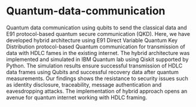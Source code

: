 # Quantum-data-communication
Quantum data communication using qubits to send the classical data and E91 protocol-based quantum secure communication (QKD). Here, we have developed hybrid architecture using E91 Direct Variable Quantum Key Distribution protocol-based Quantum communication for transmission of data with HDLC fames in the existing internet. The hybrid architecture was implemented and simulated in IBM Quantum lab using Qiskit supported by Python. The simulation results ensure successful transmission of HDLC data frames using Qubits and successful recovery data after quantum measurements. Our findings shows the resistance to security issues such as identity disclosure, traceability, message authentication and eavesdropping attacks. The implementation of hybrid approach opens an avenue for quantum internet working with HDLC framing.
